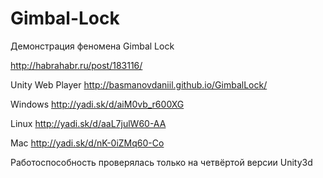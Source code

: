 Gimbal-Lock
===========

Демонстрация феномена Gimbal Lock

http://habrahabr.ru/post/183116/

Unity Web Player http://basmanovdaniil.github.io/GimbalLock/

Windows http://yadi.sk/d/aiM0vb_r600XG

Linux http://yadi.sk/d/aaL7julW60-AA

Mac http://yadi.sk/d/nK-0iZMq60-Co

Работоспособность проверялась только на четвёртой версии Unity3d
